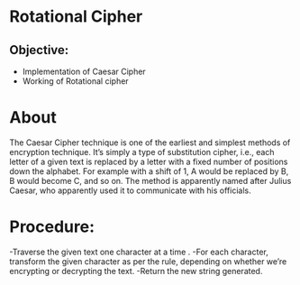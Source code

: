 # Rotational Cipher
## Objective:
- Implementation of Caesar Cipher
- Working of Rotational cipher

# About
The Caesar Cipher technique is one of the earliest and simplest methods of encryption technique. It’s simply a type of substitution cipher, i.e., each letter of a given text is replaced by a letter with a fixed number of positions down the alphabet. For example with a shift of 1, A would be replaced by B, B would become C, and so on. The method is apparently named after Julius Caesar, who apparently used it to communicate with his officials. 

# Procedure: 
-Traverse the given text one character at a time .
-For each character, transform the given character as per the rule, depending on whether we’re encrypting or decrypting the text.
-Return the new string generated.